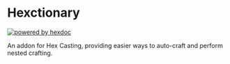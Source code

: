 # Hexctionary

[![powered by hexdoc](https://img.shields.io/endpoint?url=https://hexxy.media/api/v0/badge/hexdoc?label=1)](https://github.com/hexdoc-dev/hexdoc)

An addon for Hex Casting, providing easier ways to auto-craft and perform nested crafting.
